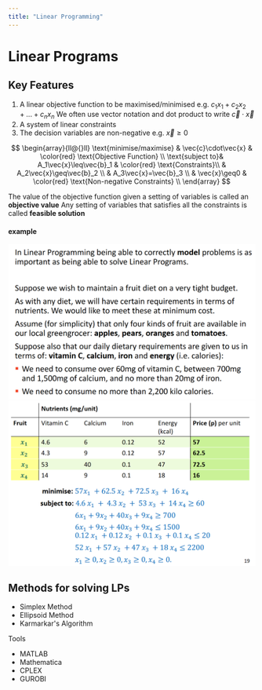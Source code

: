 ```yaml
---
title: "Linear Programming"
---
```


# Linear Programs
## Key Features
1. A linear objective function to be maximised/minimised
	e.g. $c_1x_1+c_2x_2+...+c_nx_n$
	We often use vector notation and dot product to write $\vec{c}\cdot\vec{x}$
2. A system of linear constraints
3. The decision variables are non-negative
	e.g. $\vec{x}\geq0$

$$
\begin{array}{ll@{}ll}
\text{minimise/maximise}  & \vec{c}\cdot\vec{x} & \color{red} \text{Objective Function} \\
\text{subject to}& A_1\vec{x}\leq\vec{b}_1 & \color{red} \text{Constraints}\\
                 & A_2\vec{x}\geq\vec{b}_2 \\
                 & A_3\vec{x}=\vec{b}_3 \\
                 & \vec{x}\geq0 & \color{red} \text{Non-negative Constraints} \\
\end{array}
$$

The value of the objective function given a setting of variables is called an **objective value**
Any setting of variables that satisfies all the constraints is called **feasible solution**

#### example
![|450](notes/Intelligent%20Agents/Images/Pasted%20image%2020221118153844.png)
![|450](notes/Intelligent%20Agents/Images/Pasted%20image%2020221118153910.png)

## Methods for solving LPs
- Simplex Method
- Ellipsoid Method
- Karmarkar's Algorithm

Tools
- MATLAB
- Mathematica
- CPLEX
- GUROBI